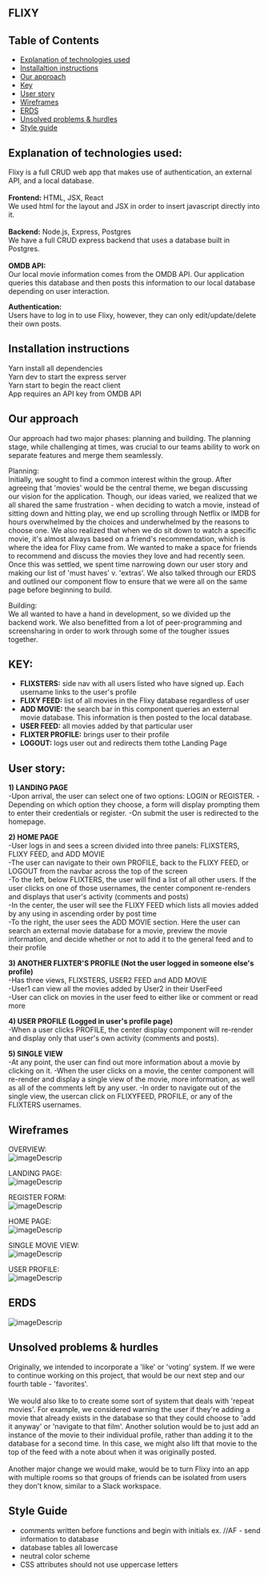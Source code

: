 
## FLIXY

## Table of Contents

- [Explanation of technologies used](#technologies-used)
- [Installaltion instructions](#installation-instructions)
- [Our approach](#our-approach)
- [Key](#key)
- [User story](#user-story)
- [Wireframes](#wire-frames)
- [ERDS](#ERDS)
- [Unsolved problems & hurdles](#unsolved-problems)
- [Style guide](#style-guide)


## **Explanation of technologies used:**

Flixy is a full CRUD web app that makes use of authentication, an external API, and a local database.<br>
<br>
**Frontend:** HTML, JSX, React <br>
We used html for the layout and JSX in order to insert javascript directly into it.<br>
<br>
**Backend:** Node.js, Express, Postgres<br>
We have a full CRUD express backend that uses a database built in Postgres. <br>
<br>
**OMDB API:** <br>
Our local movie information comes from the OMDB API. Our application queries this database and then posts this information to our local database depending on user interaction.
<br>

**Authentication:** <br>
Users have to log in to use Flixy, however, they can only edit/update/delete their own posts.

## **Installation instructions**
Yarn install all dependencies<br>
Yarn dev to start the express server<br>
Yarn start to begin the react client<br>
App requires an API key from OMDB API<br>

## **Our approach**
Our approach had two major phases: planning and building. The planning stage, while challenging at times, was crucial to our teams ability to work on separate features and merge them seamlessly.

Planning:<br>
Initially, we sought to find a common interest within the group. After agreeing that 'movies' would be the central theme, we began discussing our vision for the application. Though, our ideas varied, we realized that we all shared the same frustration - when deciding to watch a movie, instead of sitting down and hitting play, we end up scrolling through Netflix or IMDB for hours overwhelmed by the choices and underwhelmed by the reasons to choose one. We also realized that when we do sit down to watch a specific movie, it's almost always based on a friend's recommendation, which is where the idea for Flixy came from. We wanted to make a space for friends to recommend and discuss the movies they love and had recently seen. Once this was settled, we spent time narrowing down our user story and making our list of 'must haves' v. 'extras'. We also talked through our ERDS and outlined our component flow to ensure that we were all on the same page before beginning to build.

Building:<br>
We all wanted to have a hand in development, so we divided up the backend work. We also benefitted from a lot of peer-programming and screensharing in order to work through some of the tougher issues together.

## **KEY:** <br>
- **FLIXSTERS:** side nav with all users listed who have signed up. Each username links to the user's profile<br>
- **FLIXY FEED:** list of all movies in the Flixy database regardless of user<br>
- **ADD MOVIE:** the search bar in this component queries an external movie database. This information is then posted to the local database.<br>
- **USER FEED:** all movies added by that particular user<br>
- **FLIXTER PROFILE:** brings user to their profile<br>
- **LOGOUT:** logs user out and redirects them tothe Landing Page<br>

## **User story:**

**1) LANDING PAGE**<br>
-Upon arrival, the user can select one of two options: LOGIN or REGISTER. 
-Depending on which option they choose, a form will display prompting them to enter their credentials or register. 
-On submit the user is redirected to the homepage.

**2) HOME PAGE**<br>
-User logs in and sees a screen divided into three panels: FLIXSTERS, FLIXY FEED, and ADD MOVIE<br>
-The user can navigate to their own PROFILE, back to the FLIXY FEED, or LOGOUT from the navbar across the top of the screen<br>
-To the left, below FLIXTERS, the user will find a list of all other users. If the user clicks on one of those usernames, the center component re-renders and displays that user's activity (comments and posts)<br>
-In the center, the user will see the FLIXY FEED which lists all movies added by any using in ascending order by post time<br>
-To the right, the user sees the ADD MOVIE section. Here the user can search an external movie database for a movie, preview the movie information, and decide whether or not to add it to the general feed and to their profile<br>

**3) ANOTHER FLIXTER'S PROFILE (Not the user logged in someone else's profile)**<br>
-Has three views, FLIXSTERS, USER2 FEED and ADD MOVIE<br>
-User1 can view all the movies added by User2 in their UserFeed<br>
-User can click on movies in the user feed to either like or comment or read more<br>

**4) USER PROFILE (Logged in user's profile page)**<br>
-When a user clicks PROFILE, the center display component will re-render and display only that user's own activity (comments and posts).

**5) SINGLE VIEW**<br>
-At any point, the user can find out more information about a movie by clicking on it.
-When the user clicks on a movie, the center component will re-render and display a single view of the movie, more information, as well as all of the comments left by any user.
-In order to navigate out of the single view, the usercan click on FLIXYFEED, PROFILE, or any of the FLIXTERS usernames.

## **Wireframes**
OVERVIEW:
<br>
![imageDescrip](https://i.imgur.com/zWBdeXv.jpg)

LANDING PAGE:
<br>
![imageDescrip](https://i.imgur.com/LmdZURf.jpg)

REGISTER FORM:
<br>
![imageDescrip](https://i.imgur.com/xj0jgbX.jpg)

HOME PAGE:
<br>
![imageDescrip](https://i.imgur.com/wnXrjf1.jpg)

SINGLE MOVIE VIEW:
<br>
![imageDescrip](https://i.imgur.com/4j5iHpQ.jpg)

USER PROFILE:
<br>
![imageDescrip](https://i.imgur.com/0cEU8pn.jpg)

## **ERDS** 
![imageDescrip](https://i.imgur.com/AFXEuN3.jpg)

## **Unsolved problems & hurdles**
Originally, we intended to incorporate a 'like' or 'voting' system. If we were to continue working on this project, that would be our next step and our fourth table - 'favorites'. <br><br>
We would also like to to create some sort of system that deals with 'repeat movies'. For example, we considered warning the user if they're adding a movie that already exists in the database so that they could choose to 'add it anyway' or 'navigate to that film'. Another solution would be to just add an instance of the movie to their individual profile, rather than adding it to the database for a second time. In this case, we might also lift that movie to the top of the feed with a note about when it was originally posted.<br><br>
Another major change we would make, would be to turn Flixy into an app with multiple rooms so that groups of friends can be isolated from users they don't know, similar to a Slack workspace.

## **Style Guide**
- comments written before functions and begin with initials ex. //AF - send information to database
- database tables all lowercase
- neutral color scheme
- CSS attributes should not use uppercase letters
